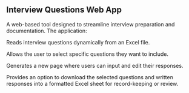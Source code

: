 ## Interview Questions Web App

A web-based tool designed to streamline interview preparation and documentation. The application:

Reads interview questions dynamically from an Excel file.

Allows the user to select specific questions they want to include.

Generates a new page where users can input and edit their responses.

Provides an option to download the selected questions and written responses into a formatted Excel sheet for record-keeping or review.
